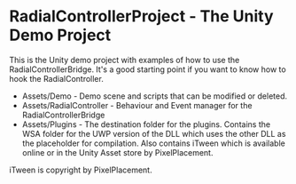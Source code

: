 # RadialControllerProject - The Unity Demo Project
This is the Unity demo project with examples of how to use the RadialControllerBridge.  It's a good starting point if you want to know how to hook the RadialController.

* Assets/Demo - Demo scene and scripts that can be modified or deleted.  
* Assets/RadialController - Behaviour and Event manager for the RadialControllerBridge
* Assets/Plugins - The destination folder for the plugins.  Contains the WSA folder for the UWP version of the DLL which uses the other DLL as the placeholder for compilation.  Also contains iTween which is available online or in the Unity Asset store by PixelPlacement.  

iTween is copyright by PixelPlacement.  